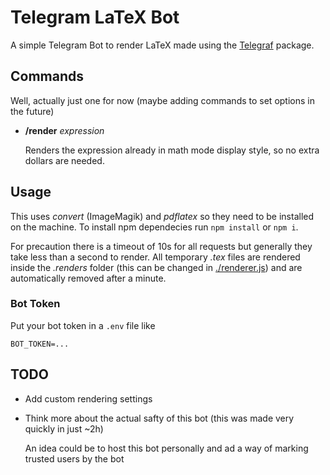 # Telegram LaTeX Bot

A simple Telegram Bot to render LaTeX made using the [Telegraf](https://telegraf.js.org/) package.

## Commands

Well, actually just one for now (maybe adding commands to set options in the future)

- **/render** _expression_ 

    Renders the expression already in math mode display style, so no extra dollars are needed.

## Usage

This uses _convert_ (ImageMagik) and _pdflatex_ so they need to be installed on the machine. To install npm dependecies run `npm install` or `npm i`.

For precaution there is a timeout of 10s for all requests but generally they take less than a second to render. All temporary _.tex_ files are rendered inside the _.renders_ folder (this can be changed in [./renderer.js](./renderer.js)) and are automatically removed after a minute.

### Bot Token

Put your bot token in a `.env` file like

```
BOT_TOKEN=...
```

## TODO

- Add custom rendering settings
- Think more about the actual safty of this bot (this was made very quickly in just ~2h)
    
    An idea could be to host this bot personally and ad a way of marking trusted users by the bot



